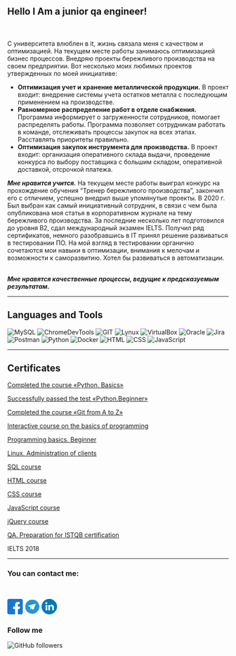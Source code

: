 
[](https://github.com/Mybono/Mybono/blob/main/assets/ab5398cf5eee70433c1fe2cd7ff299e7.jpg)

## Hello I Am a junior qa engineer!

<br><br>С университета влюблен в it, жизнь связала меня с качеством и оптимизацией. На текущем месте работы занимаюсь оптимизацией бизнес процессов. Внедряю проекты бережливого производства на своем предприятии. Вот несколько моих любимых проектов утвержденных по моей инициативе:
+ **Оптимизация учет и хранение металлической продукции.** В проект входит: внедрение системы учета остатков металла с последующим применением на производстве.
+ **Равномерное распределение работ в отделе снабжения.** Программа информирует о загруженности сотрудников, помогает распределять работы. Программа позволяет сотрудникам работать в команде, отслеживать процессы закупок на всех этапах. Расставлять приоритеты правильно. 
+ **Оптимизация закупок инструмента для производства.** В проект входит: организация оперативного склада выдачи, проведение конкурса по выбору поставщика с большим складом, оперативной доставкой, отсрочкой платежа.  

***Мне нравится учится.*** На текущем месте работы выиграл конкурс на прохождение обучения “Тренер бережливого производства”, закончил его с отличием, успешно внедрил выше упомянутые проекты. В 2020 г. Был выбран как самый инициативный сотрудник, в связи с чем была опубликована моя статья в корпоративном журнале на тему бережливого производства. 
За последние несколько лет подготовился до уровня B2, сдал международный экзамен IELTS. Получил ряд сертификатов, немного разобравшись в IT принял решение развиваться в тестировании ПО. На мой взгляд в тестировании органично сочетаются мои навыки в оптимизации, внимания к мелочам и возможности к саморазвитию. Хотел бы развиваться в автоматизации. 

<br>***Мне нравятся качественные процессы, ведущие к предсказуемым результатам.***

******

## Languages and Tools
![MySQL](https://img.shields.io/badge/-MySQL-787878?style=for-the-badge&logo=mysql&logoColor=014E58)
![ChromeDevTools](https://img.shields.io/badge/-ChromeDevTools-787878?style=for-the-badge&logo=devtools&logoColor=CAC5C2)
![GIT](https://img.shields.io/badge/-GIT-787878?style=for-the-badge&logo=git&logoColor=E9394D)
![Lynux](https://img.shields.io/badge/-Lynux-787878?style=for-the-badge&logo=Lynux&logoColor=CAC5C2)
![VirtualBox](https://img.shields.io/badge/-VirtualBox-787878?style=for-the-badge&logo=VirtualBox&logoColor=FFFFFD)
![Oracle](https://img.shields.io/badge/-Oracle-787878?style=for-the-badge&logo=Oracle&logoColor=C64734)
![Jira](https://img.shields.io/badge/-Jira-787878?style=for-the-badge&logo=Jira&logoColor=0052CC)
![Postman](https://img.shields.io/badge/-Postman-787878?style=for-the-badge&logo=Postman&logoColor=FF6C37)
![Python](https://img.shields.io/badge/-Docker-787878?style=for-the-badge&logo=Docker&logoColor=519EE6)
![Docker](https://img.shields.io/badge/-Python-787878?style=for-the-badge&logo=Python&logoColor=FFD041)
![HTML](https://img.shields.io/badge/-HTML-787878?style=for-the-badge&logo=HTML&logoColor=FFD041)
![CSS](https://img.shields.io/badge/-CSS-787878?style=for-the-badge&logo=CSS&logoColor=FFD041)
![JavaScript](https://img.shields.io/badge/-JavaScript-787878?style=for-the-badge&logo=JavaScript&logoColor=000000)

******

## Certificates

[Completed the course «Python. Basics»](https://gb.ru/certificates/1321970.en)

[Successfully passed the test «Python.Beginner»](https://gb.ru/certificates/1322003.en)

[Completed the course «Git from A to Z»](https://gb.ru/certificates/1239617.en)

[Interactive course on the basics of programming](https://github.com/Mybono/Mybono/blob/main/assets/2616585_1194591.en.pdf)

[Programming basics. Beginner](https://gb.ru/certificates/1194610.en)

[Linux. Administration of clients](https://gb.ru/certificates/1253910.en)

[SQL course](https://www.sololearn.com/Certificate/1060-19199048/pdf/)

[HTML course](https://www.sololearn.com/Certificate/1014-19199048/pdf/)

[CSS course](https://www.sololearn.com/Certificate/1023-19199048/pdf/)

[JavaScript course](https://www.sololearn.com/Certificate/1024-19199048/pdf/)

[jQuery course](https://www.sololearn.com/Certificate/1082-19199048/pdf/)

[QA.  Preparation for ISTQB certification](https://stepik.org/certificate/540a0919a43451db758ffc86c36b4587414889fe.pdf)

IELTS 2018


[gitfromatoz]: https://github.com/Mybono/Mybono/blob/main/assets/2616585_1239617.en.pdf


******

### You can contact me:
<br>

[![facebook][logofacebook]][facebook]
[![telegram][logotelegram]][telegram]
[![linkedin][logolinkedin]][linkedin]

[facebook]: https://www.facebook.com/artur.benagraph/
[logofacebook]: https://github.com/Mybono/Mybono/blob/main/assets/fb%2035px.png
[telegram]: https://t.me/Benagraph
[logotelegram]: https://github.com/Mybono/Mybono/blob/main/assets/telegran%2035%20px.jpg
[linkedin]: http://linkedin.com/def-say-hello
[logolinkedin]: https://github.com/Mybono/Mybono/blob/main/assets/linedin%2035px.png
[linkedin]: https://github.com/Mybono/Mybono/blob/main/assets/linkedin.png


### Follow me

<img alt="GitHub followers" src="https://img.shields.io/github/followers/MyBono?style=for-the-badge">

